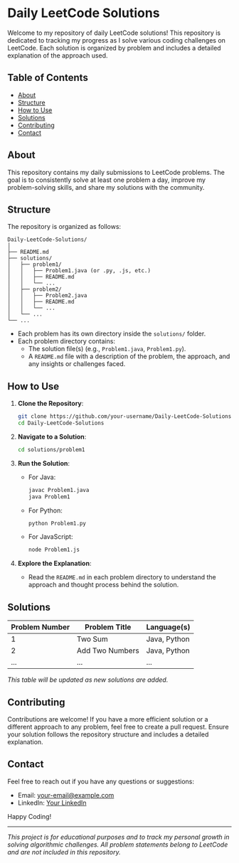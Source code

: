 # Daily LeetCode Solutions

Welcome to my repository of daily LeetCode solutions! This repository is dedicated to tracking my progress as I solve various coding challenges on LeetCode. Each solution is organized by problem and includes a detailed explanation of the approach used.

## Table of Contents
- [About](#about)
- [Structure](#structure)
- [How to Use](#how-to-use)
- [Solutions](#solutions)
- [Contributing](#contributing)
- [Contact](#contact)

## About
This repository contains my daily submissions to LeetCode problems. The goal is to consistently solve at least one problem a day, improve my problem-solving skills, and share my solutions with the community. 

## Structure
The repository is organized as follows:

```plaintext
Daily-LeetCode-Solutions/
│
├── README.md
├── solutions/
│   ├── problem1/
│   │   ├── Problem1.java (or .py, .js, etc.)
│   │   ├── README.md
│   │   └── ...
│   ├── problem2/
│   │   ├── Problem2.java
│   │   ├── README.md
│   │   └── ...
│   └── ...
└── ...
```
- Each problem has its own directory inside the `solutions/` folder.
- Each problem directory contains:
  - The solution file(s) (e.g., `Problem1.java`, `Problem1.py`).
  - A `README.md` file with a description of the problem, the approach, and any insights or challenges faced.

## How to Use
1. **Clone the Repository**: 
    ```sh
    git clone https://github.com/your-username/Daily-LeetCode-Solutions.git
    cd Daily-LeetCode-Solutions
    ```

2. **Navigate to a Solution**:
    ```sh
    cd solutions/problem1
    ```

3. **Run the Solution**:
    - For Java:
      ```sh
      javac Problem1.java
      java Problem1
      ```
    - For Python:
      ```sh
      python Problem1.py
      ```
    - For JavaScript:
      ```sh
      node Problem1.js
      ```

4. **Explore the Explanation**:
    - Read the `README.md` in each problem directory to understand the approach and thought process behind the solution.

## Solutions
| Problem Number | Problem Title | Language(s) |
|----------------|---------------|-------------|
| 1              | Two Sum       | Java, Python|
| 2              | Add Two Numbers | Java, Python|
| ...            | ...           | ...         |

*This table will be updated as new solutions are added.*

## Contributing
Contributions are welcome! If you have a more efficient solution or a different approach to any problem, feel free to create a pull request. Ensure your solution follows the repository structure and includes a detailed explanation.

## Contact
Feel free to reach out if you have any questions or suggestions:
- Email: your-email@example.com
- LinkedIn: [Your LinkedIn](https://www.linkedin.com/in/your-profile)

Happy Coding!

---

*This project is for educational purposes and to track my personal growth in solving algorithmic challenges. All problem statements belong to LeetCode and are not included in this repository.*

